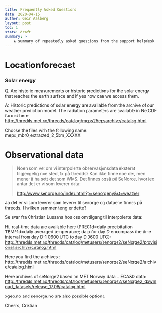 ```yaml
---
title: Frequently Asked Questions
date: 2020-04-15
author: Geir Aalberg
layout: post
toc: 1
state: draft
summary: >
    A summary of repeatedly asked questions from the support helpdesk
---
```


# Locationforecast



### Solar energy

Q. Are historic measurements or historic predictions for the solar
energy that reaches the earth surface and if yes how can we access them.

A: Historic predictions of solar energy are available from the archive of our
weather prediction model. The radiation parameters are available in NetCDF
format here:
http://thredds.met.no/thredds/catalog/meps25epsarchive/catalog.html

Choose the files with the following name: meps_mbr0_extracted_2_5km_XXXXX



# Observational data

> Noen som vet om vi interpolerte observasjonsdata eksternt tilgjengelig noe
> sted, fx på thredds? Kan ikke finne noe der, men mener å ha sett det som
> WMS. Det finnes også på SeNorge, hvor jeg antar det er vi som leverer data:
>
> http://www.senorge.no/index.html?p=senorgeny&st=weather

Ja det er vi som leverer som leverer til senorge og dataene finnes på
thredds. I hvilken sammenheng er dette?

Se svar fra Christian Lussana hos oss om tilgang til interpolerte data:

Hi,
real-time data are available here (PREC1d=daily precipitation; TEMP1d=daily
averaged temperature; data for day D encompass the time interval from day
D-1 0600 UTC to day D 0600 UTC):
http://thredds.met.no/thredds/catalog/metusers/senorge2/seNorge2/provisional_archive/catalog.html

Here you find the archives :
http://thredds.met.no/thredds/catalog/metusers/senorge2/seNorge2/archive/catalog.html

Here archives of seNorge2 based on MET Norway data + ECA&D data:
http://thredds.met.no/thredds/catalog/metusers/senorge2/seNorge2_download_datasets/release_17.08/catalog.html

xgeo.no and senorge.no are also possible options.

Cheers,
Cristian
